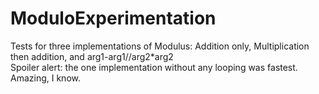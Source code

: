 # ModuloExperimentation
Tests for three implementations of Modulus: Addition only, Multiplication then addition, and arg1-arg1//arg2*arg2   
Spoiler alert: the one implementation without any looping was fastest. Amazing, I know.
